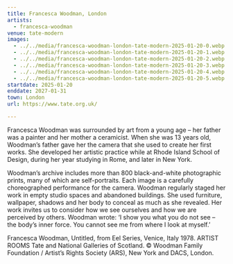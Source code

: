 ```yaml
---
title: Francesca Woodman, London
artists:
  - francesca-woodman
venue: tate-modern
images:
  - ../../media/francesca-woodman-london-tate-modern-2025-01-20-0.webp
  - ../../media/francesca-woodman-london-tate-modern-2025-01-20-1.webp
  - ../../media/francesca-woodman-london-tate-modern-2025-01-20-2.webp
  - ../../media/francesca-woodman-london-tate-modern-2025-01-20-3.webp
  - ../../media/francesca-woodman-london-tate-modern-2025-01-20-4.webp
  - ../../media/francesca-woodman-london-tate-modern-2025-01-20-5.webp
startdate: 2025-01-20
enddate: 2027-01-31
town: London
url: https://www.tate.org.uk/

---
```


Francesca Woodman was surrounded by art from a young age – her father was a painter and her mother a ceramicist. When she was 13 years old, Woodman’s father gave her the camera that she used to create her first works. She developed her artistic practice while at Rhode Island School of Design, during her year studying in Rome, and later in New York.

Woodman’s archive includes more than 800 black-and-white photographic prints, many of which are self-portraits. Each image is a carefully choreographed performance for the camera. Woodman regularly staged her work in empty studio spaces and abandoned buildings. She used furniture, wallpaper, shadows and her body to conceal as much as she revealed. Her work invites us to consider how we see ourselves and how we are perceived by others. Woodman wrote: ‘I show you what you do not see – the body’s inner force. You cannot see me from where I look at myself.’

Francesca Woodman, Untitled, from Eel Series, Venice, Italy 1978. ARTIST ROOMS Tate and National Galleries of Scotland. © Woodman Family Foundation / Artist’s Rights Society (ARS), New York and DACS, London.